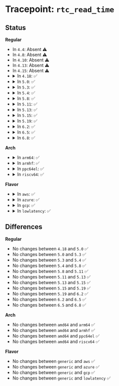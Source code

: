 # Tracepoint: <code>rtc_read_time</code>

## Status
<b>Regular</b>
<ul>
<li>
In <code>4.4</code>: Absent ⚠️
</li>
<li>
In <code>4.8</code>: Absent ⚠️
</li>
<li>
In <code>4.10</code>: Absent ⚠️
</li>
<li>
In <code>4.13</code>: Absent ⚠️
</li>
<li>
In <code>4.15</code>: Absent ⚠️
</li>
<li>
<details>
<summary>In <code>4.18</code>: ✅</summary>

Event:

```c
struct trace_event_raw_rtc_time_alarm_class {
    struct trace_entry ent;
    time64_t secs;
    int err;
    char __data[0];
};
```
Function:

```c
void trace_event_raw_event_rtc_time_alarm_class(void *__data, time64_t secs, int err);
```
</details>
</li>
<li>
<details>
<summary>In <code>5.0</code>: ✅</summary>

Event:

```c
struct trace_event_raw_rtc_time_alarm_class {
    struct trace_entry ent;
    time64_t secs;
    int err;
    char __data[0];
};
```
Function:

```c
void trace_event_raw_event_rtc_time_alarm_class(void *__data, time64_t secs, int err);
```
</details>
</li>
<li>
<details>
<summary>In <code>5.3</code>: ✅</summary>

Event:

```c
struct trace_event_raw_rtc_time_alarm_class {
    struct trace_entry ent;
    time64_t secs;
    int err;
    char __data[0];
};
```
Function:

```c
void trace_event_raw_event_rtc_time_alarm_class(void *__data, time64_t secs, int err);
```
</details>
</li>
<li>
<details>
<summary>In <code>5.4</code>: ✅</summary>

Event:

```c
struct trace_event_raw_rtc_time_alarm_class {
    struct trace_entry ent;
    time64_t secs;
    int err;
    char __data[0];
};
```
Function:

```c
void trace_event_raw_event_rtc_time_alarm_class(void *__data, time64_t secs, int err);
```
</details>
</li>
<li>
<details>
<summary>In <code>5.8</code>: ✅</summary>

Event:

```c
struct trace_event_raw_rtc_time_alarm_class {
    struct trace_entry ent;
    time64_t secs;
    int err;
    char __data[0];
};
```
Function:

```c
void trace_event_raw_event_rtc_time_alarm_class(void *__data, time64_t secs, int err);
```
</details>
</li>
<li>
<details>
<summary>In <code>5.11</code>: ✅</summary>

Event:

```c
struct trace_event_raw_rtc_time_alarm_class {
    struct trace_entry ent;
    time64_t secs;
    int err;
    char __data[0];
};
```
Function:

```c
void trace_event_raw_event_rtc_time_alarm_class(void *__data, time64_t secs, int err);
```
</details>
</li>
<li>
<details>
<summary>In <code>5.13</code>: ✅</summary>

Event:

```c
struct trace_event_raw_rtc_time_alarm_class {
    struct trace_entry ent;
    time64_t secs;
    int err;
    char __data[0];
};
```
Function:

```c
void trace_event_raw_event_rtc_time_alarm_class(void *__data, time64_t secs, int err);
```
</details>
</li>
<li>
<details>
<summary>In <code>5.15</code>: ✅</summary>

Event:

```c
struct trace_event_raw_rtc_time_alarm_class {
    struct trace_entry ent;
    time64_t secs;
    int err;
    char __data[0];
};
```
Function:

```c
void trace_event_raw_event_rtc_time_alarm_class(void *__data, time64_t secs, int err);
```
</details>
</li>
<li>
<details>
<summary>In <code>5.19</code>: ✅</summary>

Event:

```c
struct trace_event_raw_rtc_time_alarm_class {
    struct trace_entry ent;
    time64_t secs;
    int err;
    char __data[0];
};
```
Function:

```c
void trace_event_raw_event_rtc_time_alarm_class(void *__data, time64_t secs, int err);
```
</details>
</li>
<li>
<details>
<summary>In <code>6.2</code>: ✅</summary>

Event:

```c
struct trace_event_raw_rtc_time_alarm_class {
    struct trace_entry ent;
    time64_t secs;
    int err;
    char __data[0];
};
```
Function:

```c
void trace_event_raw_event_rtc_time_alarm_class(void *__data, time64_t secs, int err);
```
</details>
</li>
<li>
<details>
<summary>In <code>6.5</code>: ✅</summary>

Event:

```c
struct trace_event_raw_rtc_time_alarm_class {
    struct trace_entry ent;
    time64_t secs;
    int err;
    char __data[0];
};
```
Function:

```c
void trace_event_raw_event_rtc_time_alarm_class(void *__data, time64_t secs, int err);
```
</details>
</li>
<li>
<details>
<summary>In <code>6.8</code>: ✅</summary>

Event:

```c
struct trace_event_raw_rtc_time_alarm_class {
    struct trace_entry ent;
    time64_t secs;
    int err;
    char __data[0];
};
```
Function:

```c
void trace_event_raw_event_rtc_time_alarm_class(void *__data, time64_t secs, int err);
```
</details>
</li>
</ul>
<b>Arch</b>
<ul>
<li>
<details>
<summary>In <code>arm64</code>: ✅</summary>

Event:

```c
struct trace_event_raw_rtc_time_alarm_class {
    struct trace_entry ent;
    time64_t secs;
    int err;
    char __data[0];
};
```
Function:

```c
void trace_event_raw_event_rtc_time_alarm_class(void *__data, time64_t secs, int err);
```
</details>
</li>
<li>
<details>
<summary>In <code>armhf</code>: ✅</summary>

Event:

```c
struct trace_event_raw_rtc_time_alarm_class {
    struct trace_entry ent;
    time64_t secs;
    int err;
    char __data[0];
};
```
Function:

```c
void trace_event_raw_event_rtc_time_alarm_class(void *__data, time64_t secs, int err);
```
</details>
</li>
<li>
<details>
<summary>In <code>ppc64el</code>: ✅</summary>

Event:

```c
struct trace_event_raw_rtc_time_alarm_class {
    struct trace_entry ent;
    time64_t secs;
    int err;
    char __data[0];
};
```
Function:

```c
void trace_event_raw_event_rtc_time_alarm_class(void *__data, time64_t secs, int err);
```
</details>
</li>
<li>
<details>
<summary>In <code>riscv64</code>: ✅</summary>

Event:

```c
struct trace_event_raw_rtc_time_alarm_class {
    struct trace_entry ent;
    time64_t secs;
    int err;
    char __data[0];
};
```
Function:

```c
void trace_event_raw_event_rtc_time_alarm_class(void *__data, time64_t secs, int err);
```
</details>
</li>
</ul>
<b>Flavor</b>
<ul>
<li>
<details>
<summary>In <code>aws</code>: ✅</summary>

Event:

```c
struct trace_event_raw_rtc_time_alarm_class {
    struct trace_entry ent;
    time64_t secs;
    int err;
    char __data[0];
};
```
Function:

```c
void trace_event_raw_event_rtc_time_alarm_class(void *__data, time64_t secs, int err);
```
</details>
</li>
<li>
<details>
<summary>In <code>azure</code>: ✅</summary>

Event:

```c
struct trace_event_raw_rtc_time_alarm_class {
    struct trace_entry ent;
    time64_t secs;
    int err;
    char __data[0];
};
```
Function:

```c
void trace_event_raw_event_rtc_time_alarm_class(void *__data, time64_t secs, int err);
```
</details>
</li>
<li>
<details>
<summary>In <code>gcp</code>: ✅</summary>

Event:

```c
struct trace_event_raw_rtc_time_alarm_class {
    struct trace_entry ent;
    time64_t secs;
    int err;
    char __data[0];
};
```
Function:

```c
void trace_event_raw_event_rtc_time_alarm_class(void *__data, time64_t secs, int err);
```
</details>
</li>
<li>
<details>
<summary>In <code>lowlatency</code>: ✅</summary>

Event:

```c
struct trace_event_raw_rtc_time_alarm_class {
    struct trace_entry ent;
    time64_t secs;
    int err;
    char __data[0];
};
```
Function:

```c
void trace_event_raw_event_rtc_time_alarm_class(void *__data, time64_t secs, int err);
```
</details>
</li>
</ul>

## Differences
<b>Regular</b>
<ul>
<li>
No changes between <code>4.18</code> and <code>5.0</code> ✅
</li>
<li>
No changes between <code>5.0</code> and <code>5.3</code> ✅
</li>
<li>
No changes between <code>5.3</code> and <code>5.4</code> ✅
</li>
<li>
No changes between <code>5.4</code> and <code>5.8</code> ✅
</li>
<li>
No changes between <code>5.8</code> and <code>5.11</code> ✅
</li>
<li>
No changes between <code>5.11</code> and <code>5.13</code> ✅
</li>
<li>
No changes between <code>5.13</code> and <code>5.15</code> ✅
</li>
<li>
No changes between <code>5.15</code> and <code>5.19</code> ✅
</li>
<li>
No changes between <code>5.19</code> and <code>6.2</code> ✅
</li>
<li>
No changes between <code>6.2</code> and <code>6.5</code> ✅
</li>
<li>
No changes between <code>6.5</code> and <code>6.8</code> ✅
</li>
</ul>
<b>Arch</b>
<ul>
<li>
No changes between <code>amd64</code> and <code>arm64</code> ✅
</li>
<li>
No changes between <code>amd64</code> and <code>armhf</code> ✅
</li>
<li>
No changes between <code>amd64</code> and <code>ppc64el</code> ✅
</li>
<li>
No changes between <code>amd64</code> and <code>riscv64</code> ✅
</li>
</ul>
<b>Flavor</b>
<ul>
<li>
No changes between <code>generic</code> and <code>aws</code> ✅
</li>
<li>
No changes between <code>generic</code> and <code>azure</code> ✅
</li>
<li>
No changes between <code>generic</code> and <code>gcp</code> ✅
</li>
<li>
No changes between <code>generic</code> and <code>lowlatency</code> ✅
</li>
</ul>
